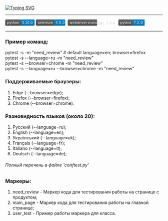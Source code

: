 [![Typing SVG](https://readme-typing-svg.herokuapp.com?font=Prompt&duration=3000&pause=150&color=DC189DFF&width=435&lines=Selenium+%2B+PyTest;Example+of+testing+a+web+application)](https://git.io/typing-svg)
____________
<svg xmlns="http://www.w3.org/2000/svg" xmlns:xlink="http://www.w3.org/1999/xlink" width="94" height="20" role="img" aria-label="python: 3.10.0"><title>python: 3.10.0</title><linearGradient id="s" x2="0" y2="100%"><stop offset="0" stop-color="#bbb" stop-opacity=".1"/><stop offset="1" stop-opacity=".1"/></linearGradient><clipPath id="r"><rect width="94" height="20" rx="3" fill="#fff"/></clipPath><g clip-path="url(#r)"><rect width="49" height="20" fill="#555"/><rect x="49" width="45" height="20" fill="#007ec6"/><rect width="94" height="20" fill="url(#s)"/></g><g fill="#fff" text-anchor="middle" font-family="Verdana,Geneva,DejaVu Sans,sans-serif" text-rendering="geometricPrecision" font-size="110"><text aria-hidden="true" x="255" y="150" fill="#010101" fill-opacity=".3" transform="scale(.1)" textLength="390">python</text><text x="255" y="140" transform="scale(.1)" fill="#fff" textLength="390">python</text><text aria-hidden="true" x="705" y="150" fill="#010101" fill-opacity=".3" transform="scale(.1)" textLength="350">3.10.0</text><text x="705" y="140" transform="scale(.1)" fill="#fff" textLength="350">3.10.0</text></g></svg>
<svg xmlns="http://www.w3.org/2000/svg" xmlns:xlink="http://www.w3.org/1999/xlink" width="98" height="20" role="img" aria-label="selenium: 4.5.0"><title>selenium: 4.5.0</title><linearGradient id="s" x2="0" y2="100%"><stop offset="0" stop-color="#bbb" stop-opacity=".1"/><stop offset="1" stop-opacity=".1"/></linearGradient><clipPath id="r"><rect width="98" height="20" rx="3" fill="#fff"/></clipPath><g clip-path="url(#r)"><rect width="59" height="20" fill="#555"/><rect x="59" width="39" height="20" fill="#007ec6"/><rect width="98" height="20" fill="url(#s)"/></g><g fill="#fff" text-anchor="middle" font-family="Verdana,Geneva,DejaVu Sans,sans-serif" text-rendering="geometricPrecision" font-size="110"><text aria-hidden="true" x="305" y="150" fill="#010101" fill-opacity=".3" transform="scale(.1)" textLength="490">selenium</text><text x="305" y="140" transform="scale(.1)" fill="#fff" textLength="490">selenium</text><text aria-hidden="true" x="775" y="150" fill="#010101" fill-opacity=".3" transform="scale(.1)" textLength="290">4.5.0</text><text x="775" y="140" transform="scale(.1)" fill="#fff" textLength="290">4.5.0</text></g></svg>
<svg xmlns="http://www.w3.org/2000/svg" xmlns:xlink="http://www.w3.org/1999/xlink" width="158" height="20" role="img" aria-label="webdriver-manager: 3.8.4"><title>webdriver-manager: 3.8.4</title><linearGradient id="s" x2="0" y2="100%"><stop offset="0" stop-color="#bbb" stop-opacity=".1"/><stop offset="1" stop-opacity=".1"/></linearGradient><clipPath id="r"><rect width="158" height="20" rx="3" fill="#fff"/></clipPath><g clip-path="url(#r)"><rect width="119" height="20" fill="#555"/><rect x="119" width="39" height="20" fill="#007ec6"/><rect width="158" height="20" fill="url(#s)"/></g><g fill="#fff" text-anchor="middle" font-family="Verdana,Geneva,DejaVu Sans,sans-serif" text-rendering="geometricPrecision" font-size="110"><text aria-hidden="true" x="605" y="150" fill="#010101" fill-opacity=".3" transform="scale(.1)" textLength="1090">webdriver-manager</text><text x="605" y="140" transform="scale(.1)" fill="#fff" textLength="1090">webdriver-manager</text><text aria-hidden="true" x="1375" y="150" fill="#010101" fill-opacity=".3" transform="scale(.1)" textLength="290">3.8.4</text><text x="1375" y="140" transform="scale(.1)" fill="#fff" textLength="290">3.8.4</text></g></svg>
<svg xmlns="http://www.w3.org/2000/svg" xmlns:xlink="http://www.w3.org/1999/xlink" width="84" height="20" role="img" aria-label="pytest: 7.2.0"><title>pytest: 7.2.0</title><linearGradient id="s" x2="0" y2="100%"><stop offset="0" stop-color="#bbb" stop-opacity=".1"/><stop offset="1" stop-opacity=".1"/></linearGradient><clipPath id="r"><rect width="84" height="20" rx="3" fill="#fff"/></clipPath><g clip-path="url(#r)"><rect width="45" height="20" fill="#555"/><rect x="45" width="39" height="20" fill="#007ec6"/><rect width="84" height="20" fill="url(#s)"/></g><g fill="#fff" text-anchor="middle" font-family="Verdana,Geneva,DejaVu Sans,sans-serif" text-rendering="geometricPrecision" font-size="110"><text aria-hidden="true" x="235" y="150" fill="#010101" fill-opacity=".3" transform="scale(.1)" textLength="350">pytest</text><text x="235" y="140" transform="scale(.1)" fill="#fff" textLength="350">pytest</text><text aria-hidden="true" x="635" y="150" fill="#010101" fill-opacity=".3" transform="scale(.1)" textLength="290">7.2.0</text><text x="635" y="140" transform="scale(.1)" fill="#fff" textLength="290">7.2.0</text></g></svg>
____________
### Пример команд:
  pytest -s -m "need_review" # default language=en; browser=firefox
  <br>
  pytest -s --language=ru -m "need_review"
  <br>
  pytest -s --browser=chrome -m "need_review"
  <br>
  pytest -s --language=ru --browser=chrome -m "need_review"
### Поддерживаемые браузеры:
  1. Edge (--browser=edge);
  2. Firefox (--browser=firefox);
  3. Chrome (--browser=chrome).
### Разновидность языков (около 20):
1. Русский (--language=ru);
2. English (--language=en);
3. Український (--language=uk);
4. Français (--language=fr);
5. Italiano (--language=it);
6. Deutsch (--language=de);
###### Полный перечень в файле 'conftest.py'
### Маркеры:
  1. need_review - Маркер кода для тестирования работы на странице с продуктом;
  2. main_page - Маркер кода для тестирования работы на главной странице;
  3. user_test - Пример работы маркера для класса.
